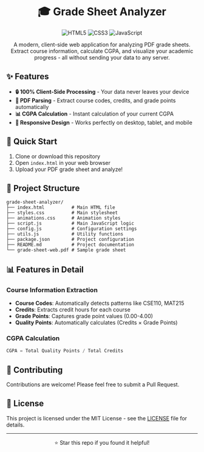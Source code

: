 <div align="center">

# 🎓 Grade Sheet Analyzer

![HTML5](https://img.shields.io/badge/HTML5-E34F26?style=flat-square&logo=html5&logoColor=white)
![CSS3](https://img.shields.io/badge/CSS3-1572B6?style=flat-square&logo=css3&logoColor=white)
![JavaScript](https://img.shields.io/badge/JavaScript-F7DF1E?style=flat-square&logo=javascript&logoColor=black)

A modern, client-side web application for analyzing PDF grade sheets. Extract course information, calculate CGPA, and visualize your academic progress - all without sending your data to any server.

</div>

## ✨ Features

- **🔒 100% Client-Side Processing** - Your data never leaves your device
- **📄 PDF Parsing** - Extract course codes, credits, and grade points automatically
- **📊 CGPA Calculation** - Instant calculation of your current CGPA
- **📱 Responsive Design** - Works perfectly on desktop, tablet, and mobile

## 🚀 Quick Start

1. Clone or download this repository
2. Open `index.html` in your web browser
3. Upload your PDF grade sheet and analyze!


## 📁 Project Structure

```
grade-sheet-analyzer/
├── index.html          # Main HTML file
├── styles.css          # Main stylesheet
├── animations.css      # Animation styles
├── script.js           # Main JavaScript logic
├── config.js           # Configuration settings
├── utils.js            # Utility functions
├── package.json        # Project configuration
├── README.md           # Project documentation
└── grade-sheet-web.pdf # Sample grade sheet
```

## 📊 Features in Detail

### Course Information Extraction
- **Course Codes**: Automatically detects patterns like CSE110, MAT215
- **Credits**: Extracts credit hours for each course
- **Grade Points**: Captures grade point values (0.00-4.00)
- **Quality Points**: Automatically calculates (Credits × Grade Points)

### CGPA Calculation
```javascript
CGPA = Total Quality Points / Total Credits
```


## 🤝 Contributing

Contributions are welcome! Please feel free to submit a Pull Request.

## 📄 License

This project is licensed under the MIT License - see the [LICENSE](LICENSE) file for details.

---

<div align="center">
  <p>⭐ Star this repo if you found it helpful!</p>
</div>
